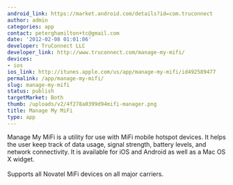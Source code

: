 ```yaml
---
android_link: https://market.android.com/details?id=com.truconnect
author: admin
categories: app
contact: peterghamilton+tc@gmail.com
date: '2012-02-08 01:01:06'
developer: TruConnect LLC
developer_link: http://www.truconnect.com/manage-my-mifi/
devices: 
- ios
ios_link: http://itunes.apple.com/us/app/manage-my-mifi/id492589477
permalink: /app/manage-my-mifi/
slug: manage-my-mifi
status: publish
targetMarket: Both
thumb: /uploads/v2/4f278a0399d94mifi-manager.png
title: Manage My MiFi
type: app
---
```


Manage My MiFi is a utility for use with MiFi mobile hotspot devices.  It helps the user keep track of data usage, signal strength, battery levels, and network connectivity.  It is available for iOS and Android as well as a Mac OS X widget.<br />
<br />
Supports all Novatel MiFi devices on all major carriers.